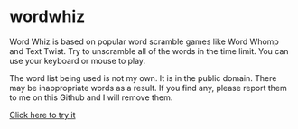 # wordwhiz

Word Whiz is based on popular word scramble games like Word Whomp and Text Twist.
Try to unscramble all of the words in the time limit. You can use your keyboard or mouse to play.

The word list being used is not my own. It is in the public domain. There may be inappropriate words as a result. If you find any, please report them to me on this Github and I will remove them.

[Click here to try it](https://go1den.github.io/wordwhiz)
